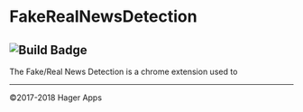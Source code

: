# FakeRealNewsDetection

![Build Badge][null]
-----
The Fake/Real News Detection is a chrome extension used to

-----
©2017-2018 Hager Apps

[null]: https://null.null/
[badge1]: https://img.shields.io/teamcity/http/teamcity.jetbrains.com/s/bt345.svg
